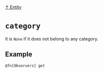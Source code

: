 [&#8593; Entity](xmd--entity.md)
# `category`

It is `None` if it does not belong to any category.

## Example

`@fn[Observers] get`

